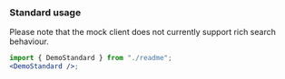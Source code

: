 ### Standard usage

Please note that the mock client does not currently support rich search behaviour.

```jsx harmony
import { DemoStandard } from "./readme";
<DemoStandard />;
```

